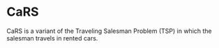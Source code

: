 # CaRS
CaRS is a variant of the Traveling Salesman Problem (TSP) in which the salesman travels in rented cars. 

